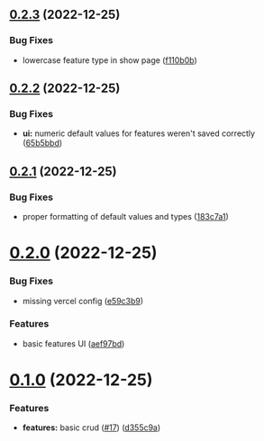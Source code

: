 ## [0.2.3](https://github.com/vecinity/enrolla/compare/0.2.2...0.2.3) (2022-12-25)


### Bug Fixes

* lowercase feature type in show page ([f110b0b](https://github.com/vecinity/enrolla/commit/f110b0b131e72f326e601cc7cca0602b685aa305))



## [0.2.2](https://github.com/vecinity/enrolla/compare/0.2.1...0.2.2) (2022-12-25)


### Bug Fixes

* **ui:** numeric default values for features weren't saved correctly ([65b5bbd](https://github.com/vecinity/enrolla/commit/65b5bbd9c26dafdd3eb802ff723e5ccaecdd7957))



## [0.2.1](https://github.com/vecinity/enrolla/compare/0.2.0...0.2.1) (2022-12-25)


### Bug Fixes

* proper formatting of default values and types ([183c7a1](https://github.com/vecinity/enrolla/commit/183c7a194e8863979b7fa59f98973f9c45e4ad0b))



# [0.2.0](https://github.com/vecinity/enrolla/compare/0.1.0...0.2.0) (2022-12-25)


### Bug Fixes

* missing vercel config ([e59c3b9](https://github.com/vecinity/enrolla/commit/e59c3b9105e34ac2c222506bdf130a89aa65a3c9))


### Features

* basic features UI ([aef97bd](https://github.com/vecinity/enrolla/commit/aef97bd2551b55f475bd960ca38765b168befdb8))



# [0.1.0](https://github.com/vecinity/enrolla/compare/0.0.1...0.1.0) (2022-12-25)


### Features

* **features:** basic crud ([#17](https://github.com/vecinity/enrolla/issues/17)) ([d355c9a](https://github.com/vecinity/enrolla/commit/d355c9a9a23d72cb07870bd22b202c4608efc718))




